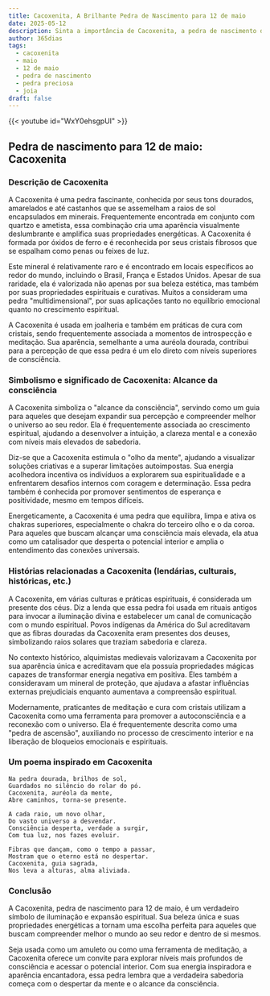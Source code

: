 ```yaml
---
title: Cacoxenita, A Brilhante Pedra de Nascimento para 12 de maio
date: 2025-05-12
description: Sinta a importância de Cacoxenita, a pedra de nascimento de 12 de maio que simboliza Alcance da consciência. Deixe que sua beleza e significado iluminem seu dia.
author: 365dias
tags:
  - cacoxenita
  - maio
  - 12 de maio
  - pedra de nascimento
  - pedra preciosa
  - joia
draft: false
---
```


{{< youtube id="WxY0ehsgpUI" >}}

## Pedra de nascimento para 12 de maio: Cacoxenita

### Descrição de Cacoxenita

A Cacoxenita é uma pedra fascinante, conhecida por seus tons dourados, amarelados e até castanhos que se assemelham a raios de sol encapsulados em minerais. Frequentemente encontrada em conjunto com quartzo e ametista, essa combinação cria uma aparência visualmente deslumbrante e amplifica suas propriedades energéticas. A Cacoxenita é formada por óxidos de ferro e é reconhecida por seus cristais fibrosos que se espalham como penas ou feixes de luz.

Este mineral é relativamente raro e é encontrado em locais específicos ao redor do mundo, incluindo o Brasil, França e Estados Unidos. Apesar de sua raridade, ela é valorizada não apenas por sua beleza estética, mas também por suas propriedades espirituais e curativas. Muitos a consideram uma pedra "multidimensional", por suas aplicações tanto no equilíbrio emocional quanto no crescimento espiritual.

A Cacoxenita é usada em joalheria e também em práticas de cura com cristais, sendo frequentemente associada a momentos de introspecção e meditação. Sua aparência, semelhante a uma auréola dourada, contribui para a percepção de que essa pedra é um elo direto com níveis superiores de consciência.

### Simbolismo e significado de Cacoxenita: Alcance da consciência

A Cacoxenita simboliza o "alcance da consciência", servindo como um guia para aqueles que desejam expandir sua percepção e compreender melhor o universo ao seu redor. Ela é frequentemente associada ao crescimento espiritual, ajudando a desenvolver a intuição, a clareza mental e a conexão com níveis mais elevados de sabedoria.

Diz-se que a Cacoxenita estimula o "olho da mente", ajudando a visualizar soluções criativas e a superar limitações autoimpostas. Sua energia acolhedora incentiva os indivíduos a explorarem sua espiritualidade e a enfrentarem desafios internos com coragem e determinação. Essa pedra também é conhecida por promover sentimentos de esperança e positividade, mesmo em tempos difíceis.

Energeticamente, a Cacoxenita é uma pedra que equilibra, limpa e ativa os chakras superiores, especialmente o chakra do terceiro olho e o da coroa. Para aqueles que buscam alcançar uma consciência mais elevada, ela atua como um catalisador que desperta o potencial interior e amplia o entendimento das conexões universais.

### Histórias relacionadas a Cacoxenita (lendárias, culturais, históricas, etc.)

A Cacoxenita, em várias culturas e práticas espirituais, é considerada um presente dos céus. Diz a lenda que essa pedra foi usada em rituais antigos para invocar a iluminação divina e estabelecer um canal de comunicação com o mundo espiritual. Povos indígenas da América do Sul acreditavam que as fibras douradas da Cacoxenita eram presentes dos deuses, simbolizando raios solares que traziam sabedoria e clareza.

No contexto histórico, alquimistas medievais valorizavam a Cacoxenita por sua aparência única e acreditavam que ela possuía propriedades mágicas capazes de transformar energia negativa em positiva. Eles também a consideravam um mineral de proteção, que ajudava a afastar influências externas prejudiciais enquanto aumentava a compreensão espiritual.

Modernamente, praticantes de meditação e cura com cristais utilizam a Cacoxenita como uma ferramenta para promover a autoconsciência e a reconexão com o universo. Ela é frequentemente descrita como uma "pedra de ascensão", auxiliando no processo de crescimento interior e na liberação de bloqueios emocionais e espirituais.

### Um poema inspirado em Cacoxenita

```
Na pedra dourada, brilhos de sol,  
Guardados no silêncio do rolar do pó.  
Cacoxenita, auréola da mente,  
Abre caminhos, torna-se presente.  

A cada raio, um novo olhar,  
Do vasto universo a desvendar.  
Consciência desperta, verdade a surgir,  
Com tua luz, nos fazes evoluir.  

Fibras que dançam, como o tempo a passar,  
Mostram que o eterno está no despertar.  
Cacoxenita, guia sagrada,  
Nos leva a alturas, alma aliviada.  
```

### Conclusão

A Cacoxenita, pedra de nascimento para 12 de maio, é um verdadeiro símbolo de iluminação e expansão espiritual. Sua beleza única e suas propriedades energéticas a tornam uma escolha perfeita para aqueles que buscam compreender melhor o mundo ao seu redor e dentro de si mesmos.

Seja usada como um amuleto ou como uma ferramenta de meditação, a Cacoxenita oferece um convite para explorar níveis mais profundos de consciência e acessar o potencial interior. Com sua energia inspiradora e aparência encantadora, essa pedra lembra que a verdadeira sabedoria começa com o despertar da mente e o alcance da consciência.